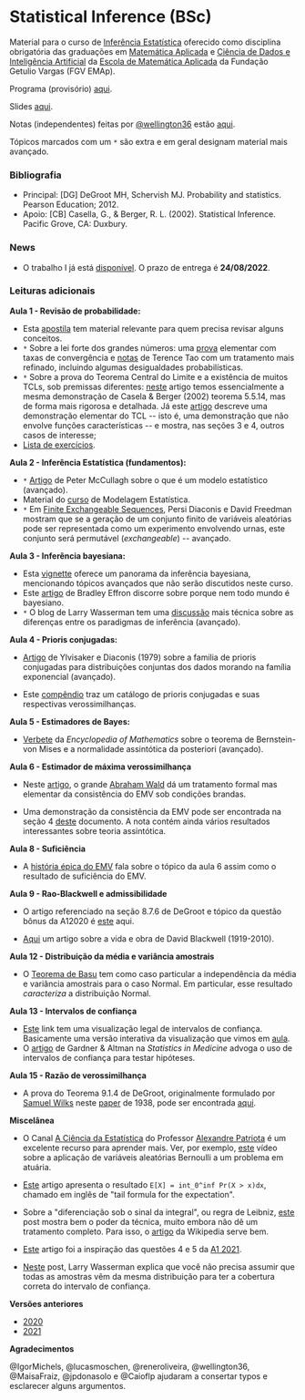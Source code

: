 # Statistical Inference (BSc)

Material para o curso de [Inferência Estatística](https://emap.fgv.br/disciplina/inferencia-estatistica-0) oferecido como disciplina obrigatória das graduações em [Matemática Aplicada](https://emap.fgv.br/curso/matematica-aplicada) e [Ciência de Dados e Inteligência Artificial](https://emap.fgv.br/curso/ciencia-de-dados-e-inteligencia-artificial) da [Escola de Matemática Aplicada](https://emap.fgv.br/) da Fundação Getulio Vargas (FGV EMAp). 

Programa (provisório) [aqui](https://docs.google.com/spreadsheets/d/1hXvrf1YdXj9c_hQCytV3-ka9J2flK8u-DDAuqkg59tQ/edit?usp=sharing).

Slides [aqui](https://github.com/maxbiostat/Statistical_Inference_BSc/blob/master/slides/inferencia.pdf).

Notas (independentes) feitas por [@wellington36](https://github.com/wellington36) estão [aqui](https://github.com/wellington36/Resumos_EMAP-FGV/blob/main/4%20periodo/Inferencia_estatistica.pdf). 

Tópicos marcados com um `*` são extra e em geral designam material mais avançado.

### Bibliografia

- Principal: [DG] DeGroot MH, Schervish MJ. Probability and statistics. Pearson Education; 2012.
- Apoio: [CB] Casella, G., & Berger, R. L. (2002). Statistical Inference. Pacific Grove, CA: Duxbury.

### News

- O trabalho I já está [disponível](https://github.com/maxbiostat/Statistical_Inference_BSc/blob/master/trabalhos/trabalho_I.pdf). O prazo de entrega é **24/08/2022**.

### Leituras adicionais

**Aula 1 - Revisão de probabilidade:**

- Esta [apostila](https://sites.google.com/site/probfgv/teoria-da-probabilidade-20211?authuser=0) tem material relevante para quem precisa revisar alguns conceitos. 
- `*` Sobre a lei forte dos grandes números: uma [prova](http://www.im.ufrj.br/nuno/SLLN.pdf) elementar com taxas de convergência e [notas](https://terrytao.wordpress.com/2008/06/18/the-strong-law-of-large-numbers/) de Terence Tao com um tratamento mais refinado, incluindo algumas desigualdades probabilísticas. 
- `*` Sobre a prova do Teorema Central do Limite e a existência de muitos TCLs, sob premissas diferentes: [neste](http://downloads.hindawi.com/journals/aaa/2013/294910.pdf) artigo temos essencialmente a mesma demonstração de Casela & Berger (2002) teorema 5.5.14, mas de forma mais rigorosa e detalhada. 
Já este [artigo](https://github.com/maxbiostat/Statistical_Inference_BSc/blob/master/material_apoio/Trotter1959_Article_AnElementaryProofOfTheCentralL.pdf) descreve uma demonstração elementar do TCL -- isto é, uma demonstração que não envolve funções características -- e mostra, nas seções 3 e 4, outros casos de interesse;
- [Lista de exercícios](https://github.com/maxbiostat/Statistical_Inference_BSc/blob/master/exercicios/exerc%C3%ADcios_revis%C3%A3o_probabilidade.pdf).

**Aula 2 - Inferência Estatística (fundamentos):**

- `*` [Artigo](https://projecteuclid.org/download/pdf_1/euclid.aos/1035844977) de Peter McCullagh sobre o que é um modelo estatístico (avançado).
- Material do [curso](https://github.com/maxbiostat/stats_modelling) de Modelagem Estatística. 
- `*` Em [Finite Exchangeable Sequences](https://www.jstor.org/stable/pdf/2242823.pdf), Persi Diaconis e David Freedman mostram que se a geração de um conjunto finito de variáveis aleatórias pode ser representada como um experimento envolvendo urnas, este conjunto será permutável (_exchangeable_) -- avançado.  

**Aula 3 - Inferência bayesiana:**

- Esta [vignette](https://cran.r-project.org/web/packages/LaplacesDemon/vignettes/BayesianInference.pdf) oferece um panorama da inferência bayesiana, mencionando tópicos avançados que não serão discutidos neste curso.  
- Este [artigo](http://www.cs.ru.nl/P.Lucas/teaching/CI/efron.pdf) de Bradley Effron discorre sobre porque nem todo mundo é bayesiano.
- `*` O blog de Larry Wasserman tem uma [discussão](https://normaldeviate.wordpress.com/2012/11/17/what-is-bayesianfrequentist-inference/) mais técnica sobre as diferenças entre os paradigmas de inferência (avançado).

**Aula 4 - Prioris conjugadas:**

- [Artigo](https://projecteuclid.org/euclid.aos/1176344611) de Ylvisaker e Diaconis (1979) sobre a familia de prioris conjugadas para distribuições conjuntas dos dados morando na família exponencial (avançado).

- Este [compêndio](https://www.johndcook.com/CompendiumOfConjugatePriors.pdf) traz um catálogo de prioris conjugadas e suas respectivas verossimilhanças.

**Aula 5 - Estimadores de Bayes:**

- [Verbete](https://encyclopediaofmath.org/wiki/Bernstein-von_Mises_theorem) da _Encyclopedia of Mathematics_ sobre o teorema de Bernstein-von Mises e a normalidade assintótica da posteriori (avançado).

**Aula 6 - Estimador de máxima verossimilhança**

- Neste [artigo](https://www.jstor.org/stable/pdf/2236315.pdf?casa_token=vEzRlL3BCkMAAAAA:YCNdxwXeHAO4Kv5NktCHa8xMBbjnYBwIR9L90nwI966gZlEhugejQnXkJrVlFM-NHYVRnyafYs3hXQ8TmxyCvDEkffhwX1GK0GvmU5wRfUYB1nEhxhXtvg), o grande [Abraham Wald](https://en.wikipedia.org/wiki/Abraham_Wald) dá um tratamento formal mas elementar da consistência do EMV sob condições brandas.

- Uma demonstração da consistência da EMV pode ser encontrada na seção 4 [deste](http://www.stat.cmu.edu/~larry/=stat705/Lecture9.pdf) documento. 
A nota contém ainda vários resultados interessantes sobre teoria assintótica.

**Aula  8 - Suficiência**

- A [história épica do EMV](https://www.ime.usp.br/~abe/lista/pdfW987Cm4f2K.pdf) fala sobre o tópico da aula 6 assim como o resultado de suficiência do EMV.

**Aula 9 - Rao-Blackwell e admissibilidade**

- O artigo referenciado na seção 8.7.6 de DeGroot e tópico da questão bônus da A12020 é [este](https://idp.springer.com/authorize/casa?redirect_uri=https://link.springer.com/content/pdf/10.1007/BF02868569.pdf&casa_token=06U6kaM0_dkAAAAA:zGbdUZ6Zr0CBkpomi8nqnu_zL2PN907WvgfWZlTZxNx90z3L3BpVIZAbJELosJhCzPrdY-iDbOFBltpq) aqui. 

- [Aqui](http://eblackcu.net/portal/archive/files/blackwell-article-jstor_f4b0f250fc.pdf) um artigo sobre a vida e obra de David Blackwell (1919-2010). 

**Aula 12 - Distribuição da média e variância amostrais**

- O [Teorema de Basu](https://en.wikipedia.org/wiki/Basu%27s_theorem)  tem como caso particular a independência da média e variância amostrais para o caso Normal.
Em particular, esse resultado _caracteriza_ a distribuição Normal.

**Aula 13 - Intervalos de confiança**

- [Este](https://rpsychologist.com/d3/ci/) link tem uma visualização legal de intervalos de confiança.
Basicamente uma versão interativa da visualização que vimos em [aula](https://github.com/maxbiostat/Statistical_Inference_BSc/blob/master/code/IC_normal.r).
- O [artigo](https://www.ncbi.nlm.nih.gov/pmc/articles/PMC1339793/pdf/bmjcred00225-0036.pdf) de Gardner & Altman na _Statistics in Medicine_ advoga o uso de intervalos de confiança para testar hipóteses.

**Aula 15 - Razão de verossimilhança**

- A prova do Teorema 9.1.4 de DeGroot, originalmente formulado por [Samuel Wilks](https://en.wikipedia.org/wiki/Samuel_S._Wilks) neste [paper](https://projecteuclid.org/euclid.aoms/1177732360) de 1938, pode ser encontrada [aqui](http://math.bu.edu/people/cgineste/classes/ma782/p/w1_2.pdf). 


**Miscelânea**
- O Canal [A Ciência da Estatística](https://www.youtube.com/c/ACi%C3%AAnciadaEstat%C3%ADstica) do Professor [Alexandre Patriota](https://www.ime.usp.br/~patriota/) é um excelente recurso para aprender mais. Ver, por exemplo, [este](https://www.youtube.com/watch?v=knmMunEzdZo) vídeo sobre a aplicação de variáveis aleatórias Bernoulli a um problema em atuária. 

- [Este](https://stat.uiowa.edu/sites/stat.uiowa.edu/files/cae/Lo_Expectation.pdf) artigo apresenta o resultado `E[X] = int_0^inf Pr(X > x)dx`, chamado em inglês de "tail formula for the expectation".
- Sobre a "diferenciação sob o sinal da integral", ou regra de Leibniz, [este](https://medium.com/cantors-paradise/richard-feynmans-integral-trick-e7afae85e25c) post mostra bem o poder da técnica, muito embora não dê um tratamento completo. Para isso, o [artigo](https://en.wikipedia.org/wiki/Leibniz_integral_rule) da Wikipedia serve bem.
- [Este](https://www.ncbi.nlm.nih.gov/pmc/articles/PMC4960505/) artigo foi a inspiração das questões 4 e 5 da [A1 2021](https://github.com/maxbiostat/Statistical_Inference_BSc/blob/master/provas/A12021_solucoes.pdf). 

- [Neste](https://normaldeviate.wordpress.com/2012/11/17/what-is-bayesianfrequentist-inference/) post, Larry Wasserman explica que você não precisa assumir que todas as amostras vêm da mesma distribuição para ter a cobertura correta do intervalo de confiança.

**Versões anteriores**
- [2020](https://github.com/maxbiostat/Statistical_Inference_BSc/releases/tag/2020-2)
- [2021](https://github.com/maxbiostat/Statistical_Inference_BSc/releases/tag/2021-2)

**Agradecimentos**

@IgorMichels, @lucasmoschen, @reneroliveira, @wellington36, @MaisaFraiz, @jpdonasolo e @Caioflp ajudaram a consertar typos e esclarecer alguns argumentos. 
